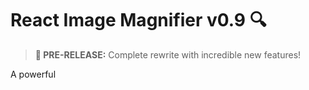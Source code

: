 # React Image Magnifier v0.9 🔍

> **🚀 PRE-RELEASE:** Complete rewrite with incredible new features!

A powerful